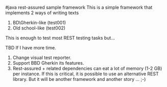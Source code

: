 #java rest-assured sample framework
This is a simple framework that implements 2 ways of writing texts
1. BD\Gherkin-like  (test001)
2. Old school-like  (test002)

This is enough to test most REST testing tasks but...

TBD  If I have more time.
1. Change visual test reporter.
2. Support BBD Gherkin its features.
3. Rest-assured + related dependencies can eat a lot of memory (1-2 GB) per instance.
   If this is critical, it is possible to use an alternative REST library.
   But it will be another framework and another story ...  ;-)
